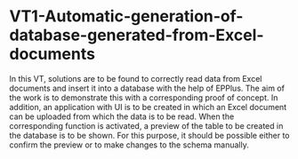# VT1-Automatic-generation-of-database-generated-from-Excel-documents

In this VT, solutions are to be found to correctly read data from Excel documents and insert it into a database with the help of EPPlus. The aim of the work is to demonstrate this with a corresponding proof of concept. In addition, an application with UI is to be created in which an Excel document can be uploaded from which the data is to be read. When the corresponding function is activated, a preview of the table to be created in the database is to be shown. For this purpose, it should be possible either to confirm the preview or to make changes to the schema manually.

